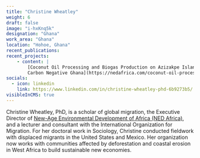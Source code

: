 ```yaml
---
title: "Christine Wheatley"
weight: 6
draft: false
image: "i-hxKnq5k"
designation: "Ghana"
work_area: "Ghana"
location: "Hohoe, Ghana"
recent_publications:
recent_projects:
    - content: | 
        [Coconut Oil Processing and Biogas Production on Azizakpe Island
        Carbon Negative Ghana](https://nedafrica.com/coconut-oil-processing-and-biogas-production-on-azizakpe-island/)
socials:
  - icon: linkedin
    link: https://www.linkedin.com/in/christine-wheatley-phd-6b9273b5/ 
visibleInCMS: true
---
```


Christine Wheatley, PhD, is a scholar of global migration, the Executive Director of [New-Age Environmental Development of Africa (NED Africa)](https://nedafrica.com/), and a lecturer and consultant with the International Organization for Migration. For her doctoral work in Sociology, Christine conducted fieldwork with displaced migrants in the United States and Mexico. Her organization now works with communities affected by deforestation and coastal erosion in West Africa to build sustainable new economies. 
